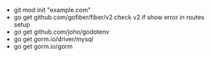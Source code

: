 - git mod init "example.com"
- go get github.com/gofiber/fiber/v2 
 check v2 if show error in routes setup
- go get github.com/joho/godotenv
- go get gorm.io/driver/mysql
- go get gorm.io/gorm